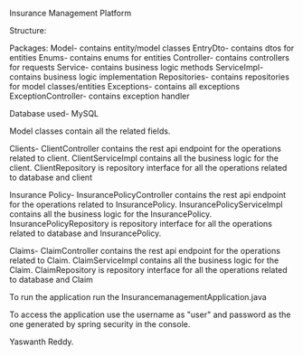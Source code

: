 Insurance Management Platform

Structure:

Packages:
Model- contains entity/model classes
EntryDto- contains dtos for entities
Enums- contains enums for entities
Controller- contains controllers for requests
Service- contains business logic methods
ServiceImpl- contains business logic implementation
Repositories- contains repositories for model classes/entities
Exceptions- contains all exceptions
ExceptionController- contains exception handler

Database used- MySQL

Model classes contain all the related fields.

Clients-
    ClientController contains the rest api endpoint for the operations related to client.
    ClientServiceImpl contains all the business logic for the client.
    ClientRepository is repository interface for all the operations related to database and client

Insurance Policy-
    InsurancePolicyController  contains the rest api endpoint for the operations related to InsurancePolicy.
    InsurancePolicyServiceImpl contains all the business logic for the InsurancePolicy.
    InsurancePolicyRepository is repository interface for all the operations related to database and InsurancePolicy.

Claims-
    ClaimController contains the rest api endpoint for the operations related to Claim.
    ClaimServiceImpl contains all the business logic for the Claim.
    ClaimRepository is repository interface for all the operations related to database and Claim

To run the application run the InsurancemanagementApplication.java

To access the application use the username as "user" and password as the one generated by spring security in the console.

Yaswanth Reddy.

